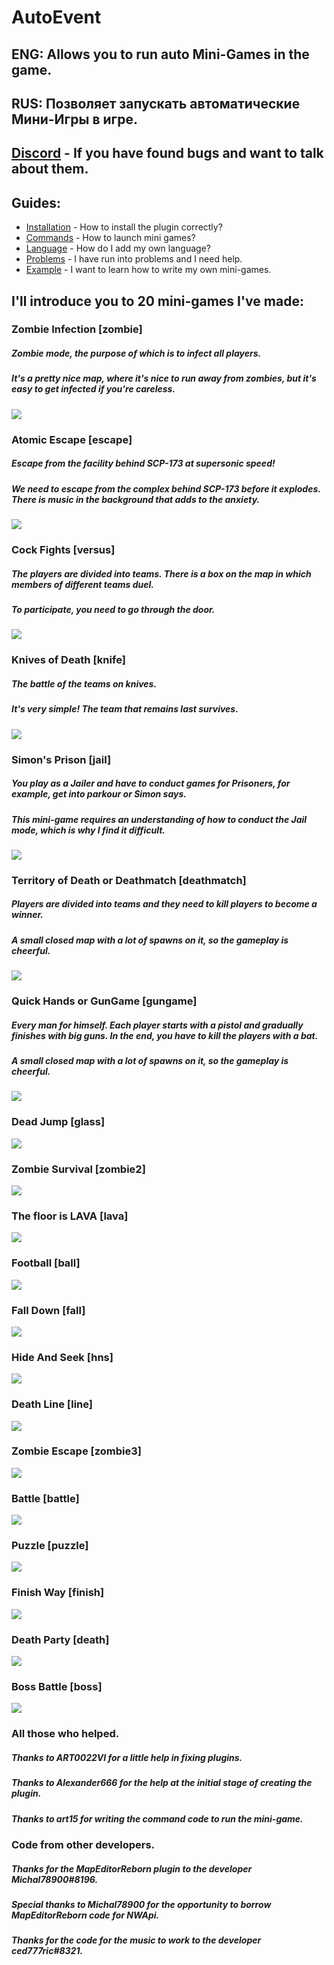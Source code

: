 # AutoEvent
## ENG: Allows you to run auto Mini-Games in the game.
## RUS: Позволяет запускать автоматические Мини-Игры в игре.
## [Discord](https://discord.gg/Bu7ZsKsbjP) - If you have found bugs and want to talk about them.
## Guides:
 - [Installation](https://github.com/KoT0XleB/AutoEvent-Exiled/blob/main/Docs/Installation.md) - How to install the plugin correctly?
 - [Commands](https://github.com/KoT0XleB/AutoEvent-Exiled/blob/main/Docs/Commands.md) - How to launch mini games?
 - [Language](https://github.com/KoT0XleB/AutoEvent-Exiled/blob/main/Docs/Language.md) - How do I add my own language?
 - [Problems](https://github.com/KoT0XleB/AutoEvent-Exiled/blob/main/Docs/Problem.md) - I have run into problems and I need help.
 - [Example](https://github.com/KoT0XleB/AutoEvent-Exiled/blob/main/Docs/Example.md) - I want to learn how to write my own mini-games.
##
## I'll introduce you to 20 mini-games I've made:

### Zombie Infection [zombie]
##### Zombie mode, the purpose of which is to infect all players. 
##### It's a pretty nice map, where it's nice to run away from zombies, but it's easy to get infected if you're careless.
![](https://github.com/swdmeow/AutoEvent-Exiled/blob/main/Photos/Zombie.png)

### Atomic Escape [escape]
##### Escape from the facility behind SCP-173 at supersonic speed!
##### We need to escape from the complex behind SCP-173 before it explodes. There is music in the background that adds to the anxiety.
![](https://github.com/swdmeow/AutoEvent-Exiled/blob/main/Photos/Escape.png)

### Cock Fights [versus]
##### The players are divided into teams. There is a box on the map in which members of different teams duel.
##### To participate, you need to go through the door.
![](https://github.com/swdmeow/AutoEvent-Exiled/blob/main/Photos/Duel.png)

### Knives of Death [knife]
##### The battle of the teams on knives.
##### It's very simple! The team that remains last survives.
![](https://github.com/swdmeow/AutoEvent-Exiled/blob/main/Photos/Knife.png)

### Simon's Prison [jail]
##### You play as a Jailer and have to conduct games for Prisoners, for example, get into parkour or Simon says.
##### This mini-game requires an understanding of how to conduct the Jail mode, which is why I find it difficult.
![](https://github.com/swdmeow/AutoEvent-Exiled/blob/main/Photos/Jail.png)

### Territory of Death or Deathmatch [deathmatch]
##### Players are divided into teams and they need to kill players to become a winner.
##### A small closed map with a lot of spawns on it, so the gameplay is cheerful.
![](https://github.com/swdmeow/AutoEvent-Exiled/blob/main/Photos/Deathmatch.png)

### Quick Hands or GunGame [gungame]
##### Every man for himself. Each player starts with a pistol and gradually finishes with big guns. In the end, you have to kill the players with a bat.
##### A small closed map with a lot of spawns on it, so the gameplay is cheerful.
![](https://github.com/swdmeow/AutoEvent-Exiled/blob/main/Photos/GunGame.png)

### Dead Jump [glass]
![](https://github.com/KoT0XleB/AutoEvent/blob/main/Photos/Glass1.png)

### Zombie Survival [zombie2]
![](https://github.com/KoT0XleB/AutoEvent/blob/main/Photos/Survival1.png)

### The floor is LAVA [lava]
![](https://github.com/KoT0XleB/AutoEvent/blob/main/Photos/Lava2.png)

### Football [ball]
![](https://github.com/KoT0XleB/AutoEvent/blob/main/Photos/Football1.png)

### Fall Down [fall]
![](https://github.com/KoT0XleB/AutoEvent/blob/main/Photos/FallDown.png)

### Hide And Seek [hns]
![](https://github.com/KoT0XleB/AutoEvent/blob/main/Photos/HideAndSeek.png)

### Death Line [line]
![](https://github.com/KoT0XleB/AutoEvent/blob/main/Photos/Line.png)

### Zombie Escape [zombie3]
![](https://github.com/KoT0XleB/AutoEvent/blob/main/Photos/Zombie%20Escape.png)

### Battle [battle]
![](https://github.com/KoT0XleB/AutoEvent/blob/main/Photos/Battle1.png)

### Puzzle [puzzle]
![](https://github.com/KoT0XleB/AutoEvent/blob/main/Photos/Puzzle.png)

### Finish Way [finish]
![](https://github.com/KoT0XleB/AutoEvent/blob/main/Photos/Puzzle.png)

### Death Party [death]
![](https://github.com/KoT0XleB/AutoEvent/blob/main/Photos/DeathParty.png)

### Boss Battle [boss]
![](https://github.com/KoT0XleB/AutoEvent/blob/main/Photos/Battle1.png)

### All those who helped.
##### Thanks to ART0022VI for a little help in fixing plugins.
##### Thanks to Alexander666 for the help at the initial stage of creating the plugin.
##### Thanks to art15 for writing the command code to run the mini-game.

### Code from other developers.
##### Thanks for the MapEditorReborn plugin to the developer Michal78900#8196.
##### Special thanks to Michal78900 for the opportunity to borrow MapEditorReborn code for NWApi.
##### Thanks for the code for the music to work to the developer ced777ric#8321.
